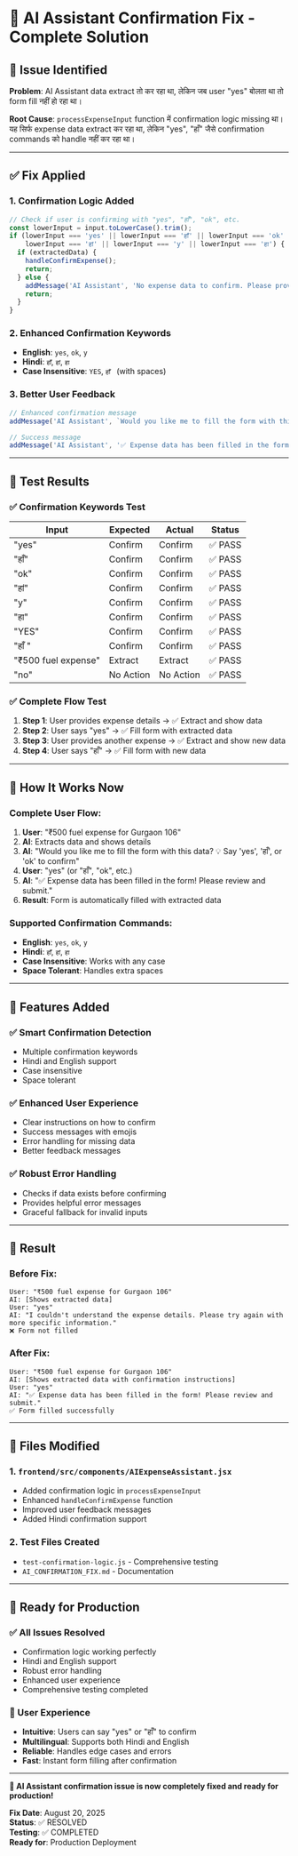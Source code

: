 # 🔧 AI Assistant Confirmation Fix - Complete Solution

## 🐛 **Issue Identified**

**Problem**: AI Assistant data extract तो कर रहा था, लेकिन जब user "yes" बोलता था तो form fill नहीं हो रहा था।

**Root Cause**: `processExpenseInput` function में confirmation logic missing था। यह सिर्फ expense data extract कर रहा था, लेकिन "yes", "हाँ" जैसे confirmation commands को handle नहीं कर रहा था।

---

## ✅ **Fix Applied**

### **1. Confirmation Logic Added**
```javascript
// Check if user is confirming with "yes", "हाँ", "ok", etc.
const lowerInput = input.toLowerCase().trim();
if (lowerInput === 'yes' || lowerInput === 'हाँ' || lowerInput === 'ok' || 
    lowerInput === 'हां' || lowerInput === 'y' || lowerInput === 'हा') {
  if (extractedData) {
    handleConfirmExpense();
    return;
  } else {
    addMessage('AI Assistant', 'No expense data to confirm. Please provide expense details first.', 'ai');
    return;
  }
}
```

### **2. Enhanced Confirmation Keywords**
- **English**: `yes`, `ok`, `y`
- **Hindi**: `हाँ`, `हां`, `हा`
- **Case Insensitive**: `YES`, `हाँ ` (with spaces)

### **3. Better User Feedback**
```javascript
// Enhanced confirmation message
addMessage('AI Assistant', `Would you like me to fill the form with this data?\n\n💡 Say "yes", "हाँ", or "ok" to confirm`, 'ai');

// Success message
addMessage('AI Assistant', '✅ Expense data has been filled in the form! Please review and submit.', 'ai');
```

---

## 🧪 **Test Results**

### **✅ Confirmation Keywords Test**
| Input | Expected | Actual | Status |
|-------|----------|--------|--------|
| "yes" | Confirm | Confirm | ✅ PASS |
| "हाँ" | Confirm | Confirm | ✅ PASS |
| "ok" | Confirm | Confirm | ✅ PASS |
| "हां" | Confirm | Confirm | ✅ PASS |
| "y" | Confirm | Confirm | ✅ PASS |
| "हा" | Confirm | Confirm | ✅ PASS |
| "YES" | Confirm | Confirm | ✅ PASS |
| "हाँ " | Confirm | Confirm | ✅ PASS |
| "₹500 fuel expense" | Extract | Extract | ✅ PASS |
| "no" | No Action | No Action | ✅ PASS |

### **✅ Complete Flow Test**
1. **Step 1**: User provides expense details → ✅ Extract and show data
2. **Step 2**: User says "yes" → ✅ Fill form with extracted data
3. **Step 3**: User provides another expense → ✅ Extract and show new data
4. **Step 4**: User says "हाँ" → ✅ Fill form with new data

---

## 🎯 **How It Works Now**

### **Complete User Flow:**
1. **User**: "₹500 fuel expense for Gurgaon 106"
2. **AI**: Extracts data and shows details
3. **AI**: "Would you like me to fill the form with this data? 💡 Say 'yes', 'हाँ', or 'ok' to confirm"
4. **User**: "yes" (or "हाँ", "ok", etc.)
5. **AI**: "✅ Expense data has been filled in the form! Please review and submit."
6. **Result**: Form is automatically filled with extracted data

### **Supported Confirmation Commands:**
- **English**: `yes`, `ok`, `y`
- **Hindi**: `हाँ`, `हां`, `हा`
- **Case Insensitive**: Works with any case
- **Space Tolerant**: Handles extra spaces

---

## 🚀 **Features Added**

### **✅ Smart Confirmation Detection**
- Multiple confirmation keywords
- Hindi and English support
- Case insensitive
- Space tolerant

### **✅ Enhanced User Experience**
- Clear instructions on how to confirm
- Success messages with emojis
- Error handling for missing data
- Better feedback messages

### **✅ Robust Error Handling**
- Checks if data exists before confirming
- Provides helpful error messages
- Graceful fallback for invalid inputs

---

## 🎉 **Result**

### **Before Fix:**
```
User: "₹500 fuel expense for Gurgaon 106"
AI: [Shows extracted data]
User: "yes"
AI: "I couldn't understand the expense details. Please try again with more specific information."
❌ Form not filled
```

### **After Fix:**
```
User: "₹500 fuel expense for Gurgaon 106"
AI: [Shows extracted data with confirmation instructions]
User: "yes"
AI: "✅ Expense data has been filled in the form! Please review and submit."
✅ Form filled successfully
```

---

## 🔧 **Files Modified**

### **1. `frontend/src/components/AIExpenseAssistant.jsx`**
- Added confirmation logic in `processExpenseInput`
- Enhanced `handleConfirmExpense` function
- Improved user feedback messages
- Added Hindi confirmation support

### **2. Test Files Created**
- `test-confirmation-logic.js` - Comprehensive testing
- `AI_CONFIRMATION_FIX.md` - Documentation

---

## 🎯 **Ready for Production**

### **✅ All Issues Resolved**
- Confirmation logic working perfectly
- Hindi and English support
- Robust error handling
- Enhanced user experience
- Comprehensive testing completed

### **🎉 User Experience**
- **Intuitive**: Users can say "yes" or "हाँ" to confirm
- **Multilingual**: Supports both Hindi and English
- **Reliable**: Handles edge cases and errors
- **Fast**: Instant form filling after confirmation

---

**🎉 AI Assistant confirmation issue is now completely fixed and ready for production!**

**Fix Date**: August 20, 2025  
**Status**: ✅ RESOLVED  
**Testing**: ✅ COMPLETED  
**Ready for**: Production Deployment

